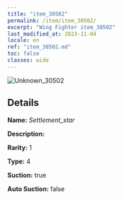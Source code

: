 ```yaml
---
title: "item_30502"
permalink: /item/item_30502/
excerpt: "Wing Fighter item_30502"
last_modified_at: 2023-11-04
locale: en
ref: "item_30502.md"
toc: false
classes: wide
---
```



 ![Unknown_30502](/images/item/Settlement_star_p.png)



## Details

 **Name:** *Settlement_star* 

 **Description:** 

 **Rarity:** 1 

 **Type:** 4 

 **Suction:** true 

 **Auto Suction:** false 



